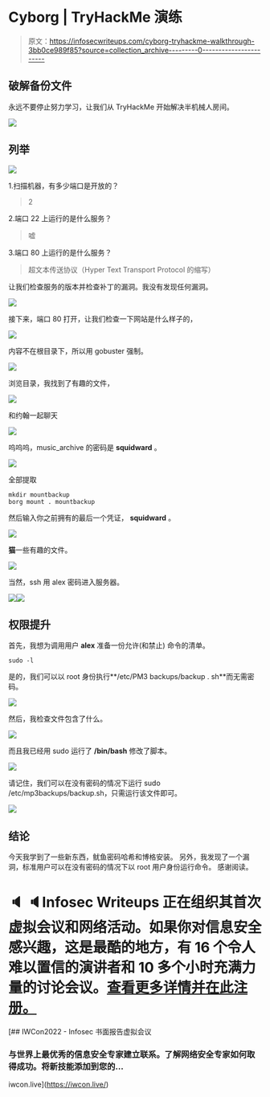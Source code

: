 # Cyborg | TryHackMe 演练

> 原文：<https://infosecwriteups.com/cyborg-tryhackme-walkthrough-3bb0ce989f85?source=collection_archive---------0----------------------->

## 破解备份文件

永远不要停止努力学习，让我们从 TryHackMe 开始解决半机械人房间。

![](img/3ca7d17a24b3169855b336ca58863cb8.png)

## 列举

![](img/e7e4663e141dcd09d80288d50e11adac.png)

1.扫描机器，有多少端口是开放的？

> 2

2.端口 22 上运行的是什么服务？

> 嘘

3.端口 80 上运行的是什么服务？

> 超文本传送协议（Hyper Text Transport Protocol 的缩写）

让我们检查服务的版本并检查补丁的漏洞。我没有发现任何漏洞。

![](img/f77d3c0e86221ee3e80e3f27165785be.png)

接下来，端口 80 打开，让我们检查一下网站是什么样子的，

![](img/e5996ad93ead832c40074b064e35b1ad.png)

内容不在根目录下，所以用 gobuster 强制。

![](img/7bdf9354829223fd44bf7e0ae3ac6668.png)

浏览目录，我找到了有趣的文件，

![](img/09293ad06c8b2a0cebfbb1ba9cc7bace.png)

和约翰一起聊天

![](img/22883445a2f648812d06fd02dd0f6b88.png)

呜呜呜，music_archive 的密码是 **squidward** 。

![](img/7924f681626a12dd8a096046b4ae3682.png)

全部提取

```
mkdir mountbackup
borg mount . mountbackup
```

然后输入你之前拥有的最后一个凭证， **squidward** 。

![](img/5b25ebe70c5f348b7cad7f8ef0404165.png)

**猫**一些有趣的文件。

![](img/1d87279f3839631ba325607a485171ba.png)

当然，ssh 用 alex 密码进入服务器。

![](img/e1bb3aeda0d56dc12167927b053cf259.png)![](img/f5bbf2fc2af1a31df00ebc6ecc8c6a91.png)

## 权限提升

首先，我想为调用用户 **alex** 准备一份允许(和禁止)
命令的清单。

```
sudo -l
```

是的，我们可以以 root 身份执行**/etc/PM3 backups/backup . sh**而无需密码。

![](img/a3031846095c473a000b770c8c740c01.png)

然后，我检查文件包含了什么。

![](img/4ff6a84fccc952f5b89b8b65627d5a9d.png)

而且我已经用 sudo 运行了 **/bin/bash** 修改了脚本。

![](img/c4647778907d088b762c6bc6970afcef.png)

请记住，我们可以在没有密码的情况下运行 sudo /etc/mp3backups/backup.sh，只需运行该文件即可。

![](img/b892bbcb7af8594615ab93635a3e7fb5.png)

## 结论

今天我学到了一些新东西，鱿鱼密码哈希和博格安装。
另外，我发现了一个漏洞，标准用户可以在没有密码的情况下以 root 用户身份运行命令。
感谢阅读。

# 🔈 🔈Infosec Writeups 正在组织其首次虚拟会议和网络活动。如果你对信息安全感兴趣，这是最酷的地方，有 16 个令人难以置信的演讲者和 10 多个小时充满力量的讨论会议。[查看更多详情并在此注册。](https://iwcon.live/)

[](https://iwcon.live/) [## IWCon2022 - Infosec 书面报告虚拟会议

### 与世界上最优秀的信息安全专家建立联系。了解网络安全专家如何取得成功。将新技能添加到您的…

iwcon.live](https://iwcon.live/)
